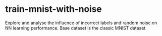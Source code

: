 # train-mnist-with-noise
Explore and analyse the influence of incorrect labels and random noise on NN learning performance.
Base dataset is the classic MNIST dataset.
